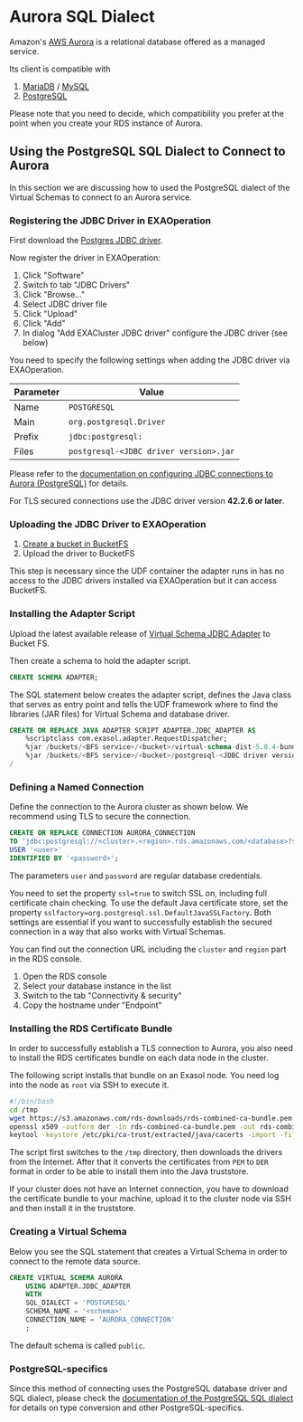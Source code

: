 # Aurora SQL Dialect

Amazon's [AWS Aurora](https://aws.amazon.com/rds/aurora/) is a relational database offered as a managed service.

Its client is compatible with

1. [MariaDB](https://mariadb.org/) / [MySQL](https://www.mysql.com/)
1. [PostgreSQL](https://www.postgresql.org/)

Please note that you need to decide, which compatibility you prefer at the point when you create your RDS instance of Aurora.

## Using the PostgreSQL SQL Dialect to Connect to Aurora

In this section we are discussing how to used the PostgreSQL dialect of the Virtual Schemas to connect to an Aurora service.

### Registering the JDBC Driver in EXAOperation

First download the [Postgres JDBC driver](https://jdbc.postgresql.org/download.html).

Now register the driver in EXAOperation:

1. Click "Software"
1. Switch to tab "JDBC Drivers"
1. Click "Browse..."
1. Select JDBC driver file
1. Click "Upload"
1. Click "Add"
1. In dialog "Add EXACluster JDBC driver" configure the JDBC driver (see below)

You need to specify the following settings when adding the JDBC driver via EXAOperation.

| Parameter | Value                                               |
|-----------|-----------------------------------------------------|
| Name      | `POSTGRESQL`                                        |
| Main      | `org.postgresql.Driver`                             |
| Prefix    | `jdbc:postgresql:`                                  |
| Files     | `postgresql-<JDBC driver version>.jar`              |

Please refer to the [documentation on configuring JDBC connections to Aurora (PostgreSQL)](https://docs.aws.amazon.com/AmazonRDS/latest/AuroraUserGuide/Aurora.Connecting.html#Aurora.Connecting.AuroraPostgreSQL) for details.

For TLS secured connections use the JDBC driver version **42.2.6 or later**.

### Uploading the JDBC Driver to EXAOperation

1. [Create a bucket in BucketFS](https://docs.exasol.com/administration/on-premise/bucketfs/create_new_bucket_in_bucketfs_service.htm)
1. Upload the driver to BucketFS

This step is necessary since the UDF container the adapter runs in has no access to the JDBC drivers installed via EXAOperation but it can access BucketFS.

### Installing the Adapter Script

Upload the latest available release of [Virtual Schema JDBC Adapter](https://github.com/exasol/virtual-schemas/releases) to Bucket FS.

Then create a schema to hold the adapter script.

```sql
CREATE SCHEMA ADAPTER;
```

The SQL statement below creates the adapter script, defines the Java class that serves as entry point and tells the UDF framework where to find the libraries (JAR files) for Virtual Schema and database driver.

```sql
CREATE OR REPLACE JAVA ADAPTER SCRIPT ADAPTER.JDBC_ADAPTER AS
    %scriptclass com.exasol.adapter.RequestDispatcher;
    %jar /buckets/<BFS service>/<bucket>/virtual-schema-dist-5.0.4-bundle-4.0.4.jar;
    %jar /buckets/<BFS service>/<bucket>/postgresql-<JDBC driver version>.jar;
/
```

### Defining a Named Connection

Define the connection to the Aurora cluster as shown below. We recommend using TLS to secure the connection.

```sql
CREATE OR REPLACE CONNECTION AURORA_CONNECTION
TO 'jdbc:postgresql://<cluster>.<region>.rds.amazonaws.com/<database>?ssl=true&sslfactory=org.postgresql.ssl.DefaultJavaSSLFactory'
USER '<user>'
IDENTIFIED BY '<password>';
```

The parameters `user` and `password` are regular database credentials.

You need to set the property `ssl=true` to switch SSL on, including full certificate chain checking. To use the default Java certificate store, set the property `sslfactory=org.postgresql.ssl.DefaultJavaSSLFactory`. Both settings are essential if you want to successfully establish the secured connection in a way that also works with Virtual Schemas.

You can find out the connection URL including the `cluster` and `region` part in the RDS console.

1. Open the RDS console
1. Select your database instance in the list
1. Switch to the tab "Connectivity & security"
1. Copy the hostname under "Endpoint"

### Installing the RDS Certificate Bundle

In order to successfully establish a TLS connection to Aurora, you also need to install the RDS certificates bundle on each data node in the cluster.

The following script installs that bundle on an Exasol node. You need log into the node as `root` via SSH to execute it.

```bash
#!/bin/bash
cd /tmp
wget https://s3.amazonaws.com/rds-downloads/rds-combined-ca-bundle.pem
openssl x509 -outform der -in rds-combined-ca-bundle.pem -out rds-combined-ca-bundle.der
keytool -keystore /etc/pki/ca-trust/extracted/java/cacerts -import -file rds-combined-ca-bundle.der -alias awsrds
```

The script first switches to the `/tmp` directory, then downloads the drivers from the Internet. After that it converts the certificates from `PEM` to `DER` format in order to be able to install them into the Java truststore.

If your cluster does not have an Internet connection, you have to download the certificate bundle to your machine, upload it to the cluster node via SSH and then install it in the truststore.

### Creating a Virtual Schema

Below you see the SQL statement that creates a Virtual Schema in order to connect to the remote data source. 

```sql
CREATE VIRTUAL SCHEMA AURORA
    USING ADAPTER.JDBC_ADAPTER 
    WITH
    SQL_DIALECT = 'POSTGRESQL'
    SCHEMA_NAME = '<schema>'
    CONNECTION_NAME = 'AURORA_CONNECTION'
    ;
```

The default schema is called `public`.

### PostgreSQL-specifics

Since this method of connecting uses the PostgreSQL database driver and SQL dialect, please check the [documentation of the PostgreSQL SQL dialect](postgresql.md) for details on type conversion and other PostgreSQL-specifics.